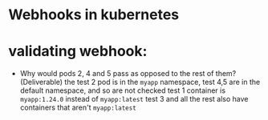 # Webhooks in kubernetes

# validating webhook:

- Why would pods 2, 4 and 5 pass as opposed to the rest of them? (Deliverable)
    the test 2 pod is in the `myapp` namespace,
    test 4,5 are in the default namespace, and so are not checked
    test 1 container is `myapp:1.24.0` instead of `myapp:latest`
    test 3 and all the rest also have containers that aren't `myapp:latest`